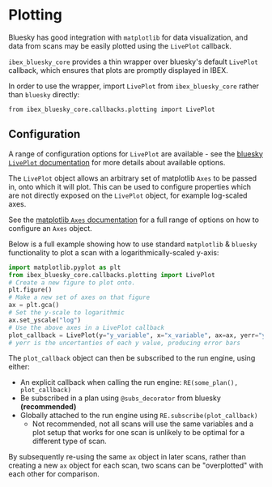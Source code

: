 # Plotting

Bluesky has good integration with `matplotlib` for data visualization, and data from scans 
may be easily plotted using the `LivePlot` callback.

`ibex_bluesky_core` provides a thin wrapper over bluesky's default `LivePlot` callback,
which ensures that plots are promptly displayed in IBEX.

In order to use the wrapper, import `LivePlot` from `ibex_bluesky_core` rather than 
`bluesky` directly:
```
from ibex_bluesky_core.callbacks.plotting import LivePlot
```

## Configuration

A range of configuration options for `LivePlot` are available - see the 
[bluesky `LivePlot` documentation](https://blueskyproject.io/bluesky/main/callbacks.html#bluesky.callbacks.mpl_plotting.LivePlot)
for more details about available options.

The `LivePlot` object allows an arbitrary set of matplotlib `Axes` to be passed in, onto
which it will plot. This can be used to configure properties which are not directly exposed 
on the `LivePlot` object, for example log-scaled axes.

See the [matplotlib `Axes` documentation](https://matplotlib.org/stable/api/_as_gen/matplotlib.axes.Axes.html) 
for a full range of options on how to configure an `Axes` object.

Below is a full example showing how to use standard `matplotlib` & `bluesky` functionality
to plot a scan with a logarithmically-scaled y-axis:

```python
import matplotlib.pyplot as plt
from ibex_bluesky_core.callbacks.plotting import LivePlot
# Create a new figure to plot onto.
plt.figure()
# Make a new set of axes on that figure
ax = plt.gca()
# Set the y-scale to logarithmic
ax.set_yscale("log")
# Use the above axes in a LivePlot callback
plot_callback = LivePlot(y="y_variable", x="x_variable", ax=ax, yerr="yerr_variable")
# yerr is the uncertanties of each y value, producing error bars
```

The `plot_callback` object can then be subscribed to the run engine, using either:
- An explicit callback when calling the run engine: `RE(some_plan(), plot_callback)`
- Be subscribed in a plan using `@subs_decorator` from bluesky **(recommended)**
- Globally attached to the run engine using `RE.subscribe(plot_callback)`
  * Not recommended, not all scans will use the same variables and a plot setup that works
    for one scan is unlikely to be optimal for a different type of scan.

By subsequently re-using the same `ax` object in later scans, rather than creating a new 
`ax` object for each scan, two scans can be "overplotted" with each other for comparison.
